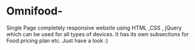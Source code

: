 # Omnifood-
Single Page completely responsive website using HTML ,CSS , jQuery which can be used for all types of devices. It  has its own subsections for Food pricing plan etc. Just have a look :) 
